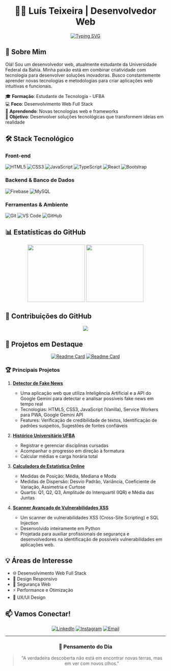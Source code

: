 <div align="center">

# 👨‍💻 Luís Teixeira | Desenvolvedor Web

[![Typing SVG](https://readme-typing-svg.herokuapp.com?font=Fira+Code&pause=1000&color=9D36F7&center=true&vCenter=true&width=435&lines=Desenvolvedor+Web;Estudante+de+Tecnologia;Apaixonado+por+Inova%C3%A7%C3%A3o;Full+Stack+Developer)](https://git.io/typing-svg)

</div>

## 🚀 Sobre Mim

Olá! Sou um desenvolvedor web, atualmente estudante da Universidade Federal da Bahia. Minha paixão está em combinar criatividade com tecnologia para desenvolver soluções inovadoras. Busco constantemente aprender novas tecnologias e metodologias para criar aplicações web intuitivas e funcionais.

🎓 **Formação**: Estudante de Tecnologia - UFBA  
💻 **Foco**: Desenvolvimento Web Full Stack  
🌱 **Aprendendo**: Novas tecnologias web e frameworks  
🎯 **Objetivo**: Desenvolver soluções tecnológicas que transformem ideias em realidade

## 🛠️ Stack Tecnológico

### Front-end

![HTML5](https://img.shields.io/badge/-HTML5-E34F26?style=for-the-badge&logo=html5&logoColor=white)
![CSS3](https://img.shields.io/badge/-CSS3-1572B6?style=for-the-badge&logo=css3&logoColor=white)
![JavaScript](https://img.shields.io/badge/-JavaScript-F7DF1E?style=for-the-badge&logo=javascript&logoColor=black)
![TypeScript](https://img.shields.io/badge/-TypeScript-3178C6?style=for-the-badge&logo=typescript&logoColor=white)
![React](https://img.shields.io/badge/-React-61DAFB?style=for-the-badge&logo=react&logoColor=black)
![Bootstrap](https://img.shields.io/badge/-Bootstrap-7952B3?style=for-the-badge&logo=bootstrap&logoColor=white)

### Backend & Banco de Dados

![Firebase](https://img.shields.io/badge/-Firebase-FFCA28?style=for-the-badge&logo=firebase&logoColor=black)
![MySQL](https://img.shields.io/badge/-MySQL-4479A1?style=for-the-badge&logo=mysql&logoColor=white)

### Ferramentas & Ambiente

![Git](https://img.shields.io/badge/-Git-F05032?style=for-the-badge&logo=git&logoColor=white)
![VS Code](https://img.shields.io/badge/-VS%20Code-007ACC?style=for-the-badge&logo=visual-studio-code&logoColor=white)
![GitHub](https://img.shields.io/badge/-GitHub-181717?style=for-the-badge&logo=github&logoColor=white)

## 📊 Estatísticas do GitHub

<div align="center">
  <img height="180em" src="https://github-readme-stats.vercel.app/api?username=LuisT-ls&show_icons=true&theme=tokyonight&include_all_commits=true&count_private=true"/>
  <img height="180em" src="https://github-readme-stats.vercel.app/api/top-langs/?username=LuisT-ls&layout=compact&langs_count=7&theme=tokyonight"/>
</div>

## 🐍 Contribuições do GitHub

<div align="center">
  <img src="https://github-readme-activity-graph.vercel.app/graph?username=LuisT-ls&theme=tokyo-night&hide_border=true" />
</div>

## 🌟 Projetos em Destaque

<div align="center">

[![Readme Card](https://github-readme-stats.vercel.app/api/pin/?username=LuisT-ls&repo=Explorador-dns&theme=tokyonight)](https://github.com/LuisT-ls/Explorador-dns)
[![Readme Card](https://github-readme-stats.vercel.app/api/pin/?username=LuisT-ls&repo=Projeto-PLN&theme=tokyonight)](https://github.com/LuisT-ls/Projeto-PLN)

</div>

### 🏆 Principais Projetos

1. **[Detector de Fake News](https://github.com/LuisT-ls/fakenews)**

   - Uma aplicação web que utiliza Inteligência Artificial e a API do Google Gemini para detectar e analisar possíveis fake news em tempo real
   - Tecnologias: HTML5, CSS3, JavaScript (Vanilla), Service Workers para PWA, Google Gemini API
   - Features: Verificação de credibilidade de textos, Identificação de padrões suspeitos, Sugestões de fontes confiáveis

2. **[Histórico Universitário UFBA](https://github.com/LuisT-ls/Historico-Universitario)**

   - Registrar e gerenciar disciplinas cursadas
   - Acompanhar o progresso em direção à formatura
   - Calcular médias e carga horária total

3. **[Calculadora de Estatística Online](https://github.com/LuisT-ls/QUARTIL)**

   - Medidas de Posição: Média, Mediana e Moda
   - Medidas de Dispersão: Desvio Padrão, Variância, Coeficiente de Variação, Assimetria e Curtose
   - Quartis: Q1, Q2, Q3, Amplitude do Interquartil (IQR) e Média das Juntas

4. **[Scanner Avançado de Vulnerabilidades XSS](https://github.com/LuisT-ls/Code-XSS)**

   - Um scanner de vulnerabilidades XSS (Cross-Site Scripting) e SQL Injection
   - Desenvolvido inteiramente em Python
   - Projetada para auxiliar profissionais de segurança e desenvolvedores na identificação de possíveis vulnerabilidades em aplicações web.

## 💡 Áreas de Interesse

- 🌐 Desenvolvimento Web Full Stack
- 📱 Design Responsivo
- 🔐 Segurança Web
- ⚡ Performance e Otimização
- 🎨 UX/UI Design

## 📫 Vamos Conectar!

<div align="center">
  
[![LinkedIn](https://img.shields.io/badge/LinkedIn-0077B5?style=for-the-badge&logo=linkedin&logoColor=white)](https://www.linkedin.com/in/luis-tei/)
[![Instagram](https://img.shields.io/badge/Instagram-E4405F?style=for-the-badge&logo=instagram&logoColor=white)](https://www.instagram.com/luis.tei)
[![Email](https://img.shields.io/badge/Email-D14836?style=for-the-badge&logo=gmail&logoColor=white)](mailto:luishg213@outlook.com)

</div>

---

<div align="center">
  
### 💭 Pensamento do Dia
> "A verdadeira descoberta não está em encontrar novas terras, mas em ver com novos olhos."

</div>
